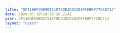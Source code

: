 ```yaml
---
title: "SP116HFCWB9QT51KT9D8JDZX301PAFBRP77C0Q71J"
date: 2024-07-18T20:16:20.214Z
user: SP116HFCWB9QT51KT9D8JDZX301PAFBRP77C0Q71J
layout: "users"
---
```

    